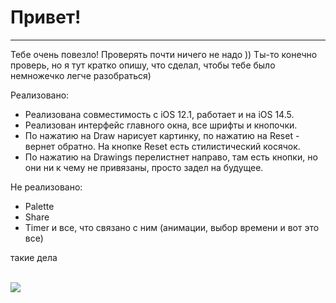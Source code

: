 # Привет!
---
Тебе очень повезло! Проверять почти ничего не надо ))
Ты-то конечно проверь, но я тут кратко опишу, что сделал, чтобы тебе было немножечко легче разобраться)

Реализовано:
- Реализована совместимость с  iOS 12.1, работает и на iOS 14.5.
- Реализован интерфейс главного окна, все шрифты и кнопочки.
- По нажатию на Draw нарисует картинку, по нажатию на Reset - вернет обратно. На кнопке Reset есть стилистический косячок.
- По нажатию на Drawings перелистнет направо, там есть кнопки, но они ни к чему не привязаны, просто задел на будущее.

Не реализовано:
- Palette
- Share
- Timer и все, что связано с ним (анимации, выбор времени и вот это все)

такие дела

<br>
<img src="https://media.tenor.co/videos/79c7bd65076182a018f08d4b4de07b6d/mp4">
<br>

